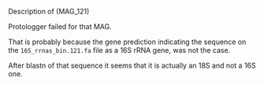 Description of   (MAG_121)



Protologger failed for that MAG. 

That is probably because the gene prediction indicating the sequence on the `16S_rrnas_bin.121.fa` file 
as a 16S rRNA gene, was not the case. 

After blastn of that sequence it seems that it is actually an 18S and not a 16S one. 





